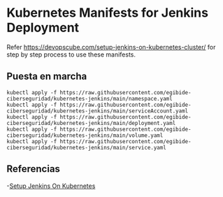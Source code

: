 # Kubernetes Manifests for Jenkins Deployment

Refer https://devopscube.com/setup-jenkins-on-kubernetes-cluster/ for step by step process to use these manifests.

## Puesta en marcha

```
kubectl apply -f https://raw.githubusercontent.com/egibide-ciberseguridad/kubernetes-jenkins/main/namespace.yaml
kubectl apply -f https://raw.githubusercontent.com/egibide-ciberseguridad/kubernetes-jenkins/main/serviceAccount.yaml
kubectl apply -f https://raw.githubusercontent.com/egibide-ciberseguridad/kubernetes-jenkins/main/deployment.yaml
kubectl apply -f https://raw.githubusercontent.com/egibide-ciberseguridad/kubernetes-jenkins/main/volume.yaml
kubectl apply -f https://raw.githubusercontent.com/egibide-ciberseguridad/kubernetes-jenkins/main/service.yaml
```

## Referencias

-[Setup Jenkins On Kubernetes](https://www.jenkins.io/doc/book/installing/kubernetes/)
